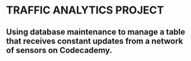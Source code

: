 # TRAFFIC ANALYTICS PROJECT

## Using database maintenance to manage a table that receives constant updates from a network of sensors on Codecademy.